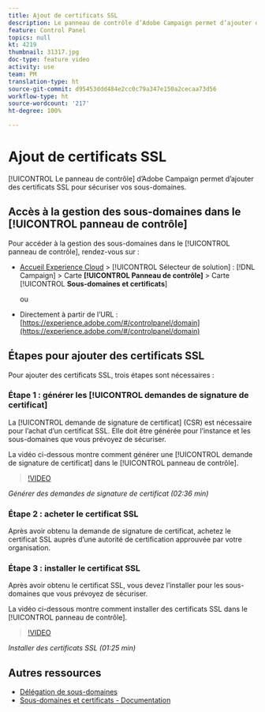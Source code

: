 ```yaml
---
title: Ajout de certificats SSL
description: Le panneau de contrôle d’Adobe Campaign permet d’ajouter des certificats SSL pour sécuriser vos sous-domaines.
feature: Control Panel
topics: null
kt: 4219
thumbnail: 31317.jpg
doc-type: feature video
activity: use
team: PM
translation-type: ht
source-git-commit: d95453ddd484e2cc0c79a347e150a2cecaa73d56
workflow-type: ht
source-wordcount: '217'
ht-degree: 100%

---
```



# Ajout de certificats SSL

[!UICONTROL Le panneau de contrôle] d’Adobe Campaign permet d’ajouter des certificats SSL pour sécuriser vos sous-domaines.

## Accès à la gestion des sous-domaines dans le [!UICONTROL panneau de contrôle]

Pour accéder à la gestion des sous-domaines dans le [!UICONTROL panneau de contrôle], rendez-vous sur :

* [Accueil Experience Cloud](https://experience.adobe.com/#/home) > [!UICONTROL Sélecteur de solution] : [!DNL Campaign] > Carte **[!UICONTROL Panneau de contrôle]** > Carte [!UICONTROL **Sous-domaines et certificats**]

   ou
* Directement à partir de l’URL : [https://experience.adobe.com/#/controlpanel/domain](https://experience.adobe.com/#/controlpanel/domain)

## Étapes pour ajouter des certificats SSL

Pour ajouter des certificats SSL, trois étapes sont nécessaires :

### Étape 1 : générer les [!UICONTROL demandes de signature de certificat]

La [!UICONTROL demande de signature de certificat] (CSR) est nécessaire pour l’achat d’un certificat SSL. Elle doit être générée pour l’instance et les sous-domaines que vous prévoyez de sécuriser.

La vidéo ci-dessous montre comment générer une [!UICONTROL demande de signature de certificat] dans le [!UICONTROL panneau de contrôle].

>[!VIDEO](https://video.tv.adobe.com/v/31317?quality=12&captions=fre_fr)

*Générer des demandes de signature de certificat (02:36 min)*

### Étape 2 : acheter le certificat SSL

Après avoir obtenu la demande de signature de certificat, achetez le certificat SSL auprès d’une autorité de certification approuvée par votre organisation.

### Étape 3 : installer le certificat SSL

Après avoir obtenu le certificat SSL, vous devez l’installer pour les sous-domaines que vous prévoyez de sécuriser.

La vidéo ci-dessous montre comment installer des certificats SSL dans le [!UICONTROL panneau de contrôle].

>[!VIDEO](https://video.tv.adobe.com/v/31166?quality=12&captions=fre_fr)

*Installer des certificats SSL (01:25 min)*

## Autres ressources

* [Délégation de sous-domaines](/help/administrating/control-panel/subdomain-delegation.md)
* [Sous-domaines et certificats - Documentation](https://docs.adobe.com/content/help/fr-FR/control-panel/using/subdomains-and-certificates/renewing-subdomain-certificate.html)
